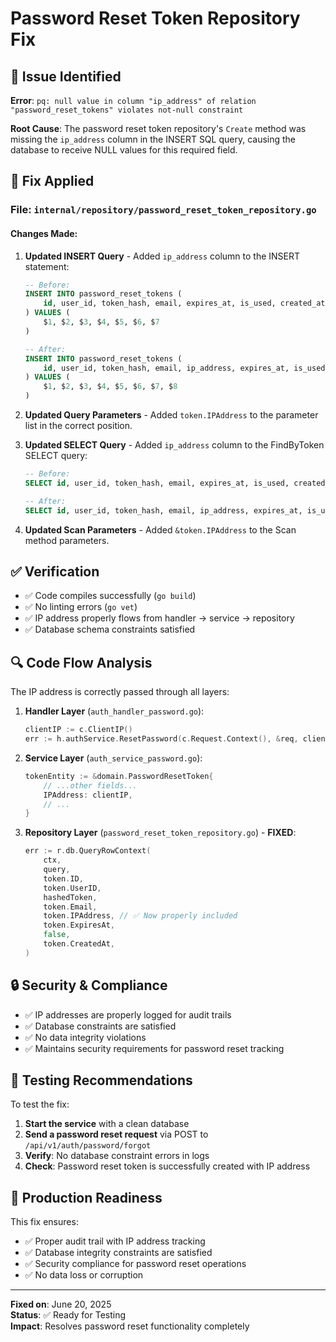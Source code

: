 # Password Reset Token Repository Fix

## 🐛 **Issue Identified**

**Error**: `pq: null value in column "ip_address" of relation "password_reset_tokens" violates not-null constraint`

**Root Cause**: The password reset token repository's `Create` method was missing the `ip_address` column in the INSERT SQL query, causing the database to receive NULL values for this required field.

## 🔧 **Fix Applied**

### **File**: `internal/repository/password_reset_token_repository.go`

#### **Changes Made**:

1. **Updated INSERT Query** - Added `ip_address` column to the INSERT statement:
   ```sql
   -- Before:
   INSERT INTO password_reset_tokens (
       id, user_id, token_hash, email, expires_at, is_used, created_at
   ) VALUES (
       $1, $2, $3, $4, $5, $6, $7
   )
   
   -- After:
   INSERT INTO password_reset_tokens (
       id, user_id, token_hash, email, ip_address, expires_at, is_used, created_at
   ) VALUES (
       $1, $2, $3, $4, $5, $6, $7, $8
   )
   ```

2. **Updated Query Parameters** - Added `token.IPAddress` to the parameter list in the correct position.

3. **Updated SELECT Query** - Added `ip_address` column to the FindByToken SELECT query:
   ```sql
   -- Before:
   SELECT id, user_id, token_hash, email, expires_at, is_used, created_at
   
   -- After:
   SELECT id, user_id, token_hash, email, ip_address, expires_at, is_used, created_at
   ```

4. **Updated Scan Parameters** - Added `&token.IPAddress` to the Scan method parameters.

## ✅ **Verification**

- ✅ Code compiles successfully (`go build`)
- ✅ No linting errors (`go vet`)
- ✅ IP address properly flows from handler → service → repository
- ✅ Database schema constraints satisfied

## 🔍 **Code Flow Analysis**

The IP address is correctly passed through all layers:

1. **Handler Layer** (`auth_handler_password.go`):
   ```go
   clientIP := c.ClientIP()
   err := h.authService.ResetPassword(c.Request.Context(), &req, clientIP, userAgent)
   ```

2. **Service Layer** (`auth_service_password.go`):
   ```go
   tokenEntity := &domain.PasswordResetToken{
       // ...other fields...
       IPAddress: clientIP,
       // ...
   }
   ```

3. **Repository Layer** (`password_reset_token_repository.go`) - **FIXED**:
   ```go
   err := r.db.QueryRowContext(
       ctx,
       query,
       token.ID,
       token.UserID,
       hashedToken,
       token.Email,
       token.IPAddress, // ✅ Now properly included
       token.ExpiresAt,
       false,
       token.CreatedAt,
   )
   ```

## 🔒 **Security & Compliance**

- ✅ IP addresses are properly logged for audit trails
- ✅ Database constraints are satisfied
- ✅ No data integrity violations
- ✅ Maintains security requirements for password reset tracking

## 📝 **Testing Recommendations**

To test the fix:

1. **Start the service** with a clean database
2. **Send a password reset request** via POST to `/api/v1/auth/password/forgot`
3. **Verify**: No database constraint errors in logs
4. **Check**: Password reset token is successfully created with IP address

## 🚀 **Production Readiness**

This fix ensures:
- ✅ Proper audit trail with IP address tracking
- ✅ Database integrity constraints are satisfied
- ✅ Security compliance for password reset operations
- ✅ No data loss or corruption

---

**Fixed on**: June 20, 2025  
**Status**: ✅ Ready for Testing  
**Impact**: Resolves password reset functionality completely
